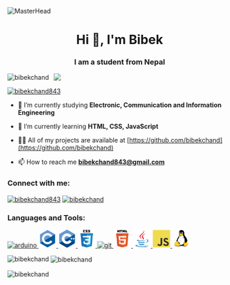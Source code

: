 ![MasterHead](https://pbs.twimg.com/media/FLicViFaMAE1U7D?format=jpg&name=large)
<h1 align="center">Hi 👋, I'm Bibek</h1>
<h3 align="center">I am a student from Nepal</h3>
<img align="right" width="400"  src = "https://miro.medium.com/v2/resize:fit:640/format:webp/1*vBi4Ycgdn5t3lu2SvQXuog.gif">
<p align="left"> <img src="https://komarev.com/ghpvc/?username=bibekchand&label=Profile%20views&color=0e75b6&style=flat" alt="bibekchand" /> </p>
<p align="left"> <a href="https://twitter.com/bibekchand843" target="blank"><img src="https://img.shields.io/twitter/follow/bibekchand843?logo=twitter&style=for-the-badge" alt="bibekchand843" /></a> </p>

- 🔭 I’m currently studying **Electronic, Communication and Information Engineering**

- 🌱 I’m currently learning **HTML, CSS, JavaScript**

- 👨‍💻 All of my projects are available at [https://github.com/bibekchand](https://github.com/bibekchand)

- 📫 How to reach me **bibekchand843@gmail.com**

<h3 align="left">Connect with me:</h3>
<p align="left">
<a href="https://twitter.com/bibekchand843" target="blank"><img align="center" src="https://raw.githubusercontent.com/rahuldkjain/github-profile-readme-generator/master/src/images/icons/Social/twitter.svg" alt="bibekchand843" height="30" width="40" /></a>
<a href="https://www.leetcode.com/bibekchand" target="blank"><img align="center" src="https://raw.githubusercontent.com/rahuldkjain/github-profile-readme-generator/master/src/images/icons/Social/leet-code.svg" alt="bibekchand" height="30" width="40" /></a>
</p>

<h3 align="left">Languages and Tools:</h3>
<p align="left"> <a href="https://www.arduino.cc/" target="_blank" rel="noreferrer"> <img src="https://cdn.worldvectorlogo.com/logos/arduino-1.svg" alt="arduino" width="40" height="40"/> </a> <a href="https://www.cprogramming.com/" target="_blank" rel="noreferrer"> <img src="https://raw.githubusercontent.com/devicons/devicon/master/icons/c/c-original.svg" alt="c" width="40" height="40"/> </a> <a href="https://www.w3schools.com/cpp/" target="_blank" rel="noreferrer"> <img src="https://raw.githubusercontent.com/devicons/devicon/master/icons/cplusplus/cplusplus-original.svg" alt="cplusplus" width="40" height="40"/> </a> <a href="https://www.w3schools.com/css/" target="_blank" rel="noreferrer"> <img src="https://raw.githubusercontent.com/devicons/devicon/master/icons/css3/css3-original-wordmark.svg" alt="css3" width="40" height="40"/> </a> <a href="https://git-scm.com/" target="_blank" rel="noreferrer"> <img src="https://www.vectorlogo.zone/logos/git-scm/git-scm-icon.svg" alt="git" width="40" height="40"/> </a> <a href="https://www.w3.org/html/" target="_blank" rel="noreferrer"> <img src="https://raw.githubusercontent.com/devicons/devicon/master/icons/html5/html5-original-wordmark.svg" alt="html5" width="40" height="40"/> </a> <a href="https://www.java.com" target="_blank" rel="noreferrer"> <img src="https://raw.githubusercontent.com/devicons/devicon/master/icons/java/java-original.svg" alt="java" width="40" height="40"/> </a> <a href="https://developer.mozilla.org/en-US/docs/Web/JavaScript" target="_blank" rel="noreferrer"> <img src="https://raw.githubusercontent.com/devicons/devicon/master/icons/javascript/javascript-original.svg" alt="javascript" width="40" height="40"/> </a> <a href="https://www.linux.org/" target="_blank" rel="noreferrer"> <img src="https://raw.githubusercontent.com/devicons/devicon/master/icons/linux/linux-original.svg" alt="linux" width="40" height="40"/> </a> </p>

<p><img align="left" src="https://github-readme-stats.vercel.app/api/top-langs?username=bibekchand&show_icons=true&locale=en&layout=compact" alt="bibekchand" /></p>

<p>&nbsp;<img align="center" src="https://github-readme-stats.vercel.app/api?username=bibekchand&show_icons=true&locale=en" alt="bibekchand" /></p>

<p><img align="center" src="https://github-readme-streak-stats.herokuapp.com/?user=bibekchand&" alt="bibekchand" /></p>
